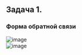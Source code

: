 ## Задача 1.   
### Форма обратной связи  
![image](https://user-images.githubusercontent.com/113675674/226161478-8a79ff67-673a-40ec-9b04-9199e31f7c96.png)  
![image](https://user-images.githubusercontent.com/113675674/226161492-6a3eeee7-0473-4f83-ba2b-68c57074f809.png)  

